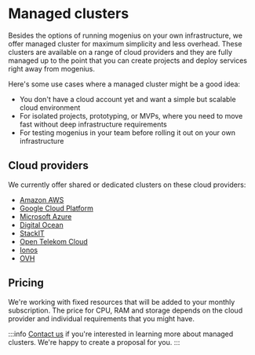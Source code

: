 ﻿---
sidebar_position: 10
---

# Managed clusters

Besides the options of running mogenius on your own infrastructure, we offer managed cluster for maximum simplicity and less overhead. These clusters are available on a range of cloud providers and they are fully managed up to the point that you can create projects and deploy services right away from mogenius.

Here's some use cases where a managed cluster might be a good idea:
- You don't have a cloud account yet and want a simple but scalable cloud environment
- For isolated projects, prototyping, or MVPs, where you need to move fast without deep infrastructure requirements
- For testing mogenius in your team before rolling it out on your own infrastructure

## Cloud providers
We currently offer shared or dedicated clusters on these cloud providers:
- [Amazon AWS](https://aws.amazon.com/)
- [Google Cloud Platform](https://cloud.google.com/)
- [Microsoft Azure](https://azure.microsoft.com)
- [Digital Ocean](https://www.digitalocean.com/)
- [StackIT](https://stackit.de/)
- [Open Telekom Cloud](https://open-telekom-cloud.com/)
- [Ionos](https://cloud.ionos.com/)
- [OVH](https://www.ovhcloud.com/en/)

## Pricing
We're working with fixed resources that will be added to your monthly subscription. The price for CPU, RAM and storage depends on the cloud provider and individual requirements that you might have.

:::info
[Contact us](mailto:sales@mogenius.com) if you're interested in learning more about managed clusters. We're happy to create a proposal for you.
:::
